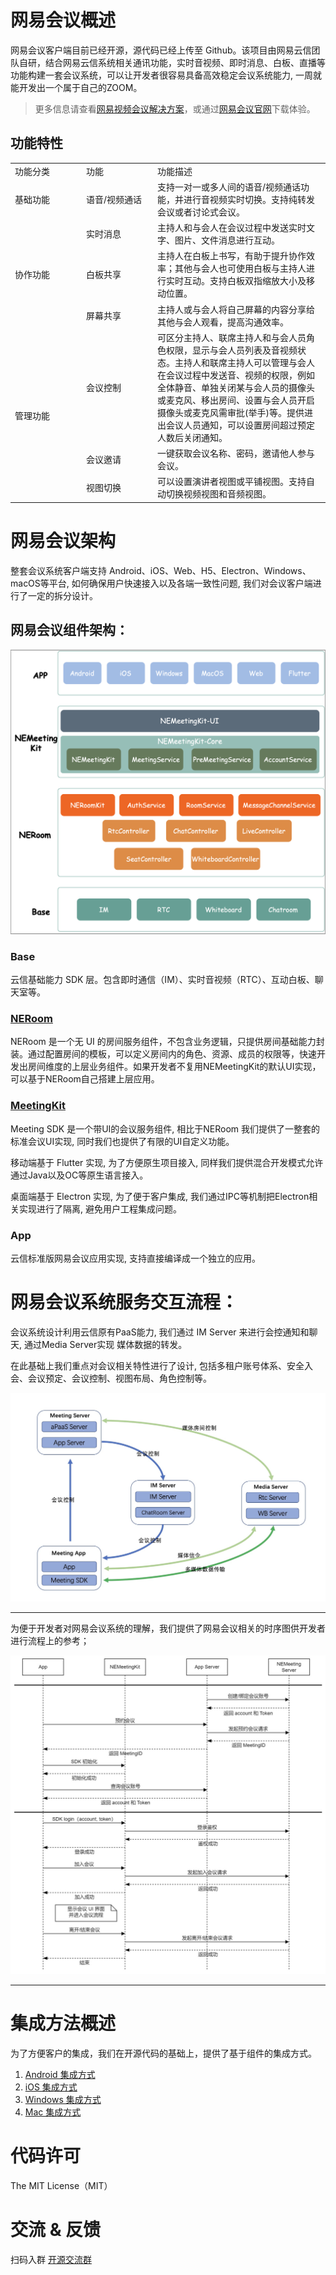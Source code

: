 # 网易会议概述
网易会议客户端目前已经开源，源代码已经上传至 Github。该项目由网易云信团队自研，结合网易云信系统相关通讯功能，实时音视频、即时消息、白板、直播等功能构建一套会议系统，可以让开发者很容易具备高效稳定会议系统能力, 一周就能开发出一个属于自己的ZOOM。

> 更多信息请查看[网易视频会议解决方案](https://doc.yunxin.163.com/meeting/concept/TM0MjIwODk?platform=client)，或通过[网易会议官网](https://meeting.163.com/)下载体验。


## 功能特性

<table>
 <tr>
 	<td width="100px">功能分类</td>
	<td width="100px" >功能</td>
	<td>功能描述</td>
 </tr>
  <tr>
 	<td>基础功能</td>
	<td>语音/视频通话</td>
	<td>支持一对一或多人间的语音/视频通话功能，并进行音视频实时切换。支持纯转发会议或者讨论式会议。</td>
  </tr>
  <tr>
    <td rowspan="3">协作功能</td>
	<td>实时消息</td>
	<td>主持人和与会人在会议过程中发送实时文字、图片、文件消息进行互动。</td>
 </tr>
   <tr>
	<td>白板共享</td>
	<td>主持人在白板上书写，有助于提升协作效率；其他与会人也可使用白板与主持人进行实时互动。支持白板双指缩放大小及移动位置。</td>
 </tr>
   <tr>
	<td>屏幕共享</td>
	<td>主持人或与会人将自己屏幕的内容分享给其他与会人观看，提高沟通效率。</td>
 </tr>
  <tr>
    <td rowspan="3">管理功能</td>
	<td>会议控制</td>
	<td>可区分主持人、联席主持人和与会人员角色权限，显示与会人员列表及音视频状态。主持人和联席主持人可以管理与会人在会议过程中发送音、视频的权限，例如全体静音、单独关闭某与会人员的摄像头或麦克风、移出房间、设置与会人员开启摄像头或麦克风需审批(举手)等。提供进出会议人员通知，可以设置房间超过预定人数后关闭通知。</td>
 </tr>
   <tr>
	<td>会议邀请</td>
	<td>一键获取会议名称、密码，邀请他人参与会议。</td>
 </tr>
   <tr>
	<td>视图切换</td>
	<td>可以设置演讲者视图或平铺视图。支持自动切换视频视图和音频视图。</td>
 </tr>
</table>


# 网易会议架构
整套会议系统客户端支持 Android、iOS、Web、H5、Electron、Windows、macOS等平台, 如何确保用户快速接入以及各端一致性问题, 我们对会议客户端进行了一定的拆分设计。

## 网易会议组件架构：

![meeting framework](./images/网易会议组件架构.png)

### Base

云信基础能力 SDK 层。包含即时通信（IM）、实时音视频（RTC）、互动白板、聊天室等。

### [NERoom](https://doc.yunxin.163.com/neroom/docs/home-page?platform=android)

NERoom 是一个无 UI 的房间服务组件，不包含业务逻辑，只提供房间基础能力封装。通过配置房间的模板，可以定义房间内的角色、资源、成员的权限等，快速开发出房间维度的上层业务组件。如果开发者不复用NEMeetingKit的默认UI实现，可以基于NERoom自己搭建上层应用。

### [MeetingKit](https://doc.yunxin.163.com/meetingkit/docs/home-page?platform=android)

Meeting SDK 是一个带UI的会议服务组件, 相比于NERoom 我们提供了一整套的标准会议UI实现, 同时我们也提供了有限的UI自定义功能。

移动端基于 Flutter 实现, 为了方便原生项目接入, 同样我们提供混合开发模式允许通过Java以及OC等原生语言接入。

桌面端基于 Electron 实现, 为了便于客户集成, 我们通过IPC等机制把Electron相关实现进行了隔离, 避免用户工程集成问题。

### App

云信标准版网易会议应用实现, 支持直接编译成一个独立的应用。

# 网易会议系统服务交互流程：

会议系统设计利用云信原有PaaS能力, 我们通过 IM Server 来进行会控通知和聊天, 通过Media Server实现 媒体数据的转发。

在此基础上我们重点对会议相关特性进行了设计, 包括多租户账号体系、安全入会、会议预定、会议控制、视图布局、角色控制等。


![meeting_server](./images/会议服务.jpeg)

--------------------


为便于开发者对网易会议系统的理解，我们提供了网易会议相关的时序图供开发者进行流程上的参考；  

![meeting_flow_chart](./images/meeting_flow_chart.jpg)

--------------------

# 集成方法概述
为了方便客户的集成，我们在开源代码的基础上，提供了基于组件的集成方式。
1. [Android 集成方式](https://doc.yunxin.163.com/meetingkit/docs/TQ0NjEyMDQ?platform=android)
2. [iOS 集成方式](https://doc.yunxin.163.com/meetingkit/docs/DY3ODM4MDE?platform=iOS)
3. [Windows 集成方式](https://doc.yunxin.163.com/meetingkit/docs/TY0MzEzNDg?platform=windows)
4. [Mac 集成方式](https://doc.yunxin.163.com/meetingkit/docs/TEyODIwOTA?platform=macOS)

# 代码许可
The MIT License（MIT）

# 交流 & 反馈
扫码入群
[开源交流群](https://github.com/GrowthEase/NetEase_Meeting/blob/main/images/%E7%A4%BE%E7%BE%A4%E4%BA%8C%E7%BB%B4%E7%A0%81.jpg)


